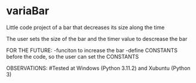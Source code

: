 # variaBar
Little code project of a bar that decreases its size along the time

The user sets the size of the bar and the timer value to descrease the bar

FOR THE FUTURE:
-funciton to increase the bar
-define CONSTANTS before the code, so the user can set the CONSTANTS

OBSERVATIONS:
#Tested at Windows (Python 3.11.2) and Xubuntu (Python 3)
